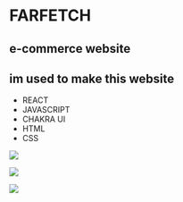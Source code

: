 # FARFETCH  



## e-commerce website

## im used to make this website

- REACT
- JAVASCRIPT                                                                                       
-  CHAKRA UI
-  HTML 
-  CSS


![](https://lh3.googleusercontent.com/6w2IRTSQTxdW467ZEt4hjBYACkTqulEnNWtoC1ZethUPK2agcFT7OsHPdzsaDtxONxPPrrJEAnR9fOXKAKbk3HqdwZ-qUggTuyauCL9pGubxPBt5xX-_-qFIO1S9RAQ0HJVUhpULE0C_mLf4a5HSIjX8ryHb40l5ArpXUd1c2lXqqxEuCvqbwf_eWWzRBKNEiVbqb-jcBcUzSCbpIma16N9DXSdTW2_8aKRXHX-LZE2yJbXMv6IOF7Iq10WcIyqXnQzdoD_3qf3oKoFMHWhJQXkEzupJ5b31fHqeXWZbQQz-ktWTF3XRGws-b8mHd0eeHKNAC2gSdrFLIhvQ4vOio1ZlmMPs8pXhSDdStl3c1DzxBzocakyWIorr6dSj8RdOdRh2Rf9M9lwFmHoasyQfzZpYB3NTBI9ROS0dQnosM4wB6VSIKJ2vlLJHt1tKqm560Fqb-Jd5mtODzRbQtU5f-Rp4Zy-DW3ktH5QlBfdEjvArePeNUXXhLmnCp4jQqqJJukdKsPeX-cCfcXcAf-S2Y3rfnwOTU0BnjoSQuvNXIY02AiYk95AXC1NaHik6JjRWWquUwOrLa2dHqoC7dj8jWkvzb7vijghHhZf1c1gM1cs0A9UBSk6ZA5lRoLq2mg6YknJ10fooyYl6QUz6gh68N20CtsLlS1WlbsB-fKTZhKMQagXT3xCo8IWPyC74xgsYpF7dToizZ7P_nDblHxu_VKmw-JRi971SsW3usvIgpg7e7k2nMQh5LoG9EuWVUbb7dhJ7XUo6A8VDO4PVkhzUU0Oq6C2WQOYc1bMmDAy_apbPC1mrZVElOQnSdXVxIvj_reQx2RbKxdGviNoaGmTwcTfpPZPZ6JFr8ZQvUKrXIFpO0fBGYByt4vCaLkthRIOoafroZ83Ujo7TYFT283Pxo9DRSDKMnXE2aC_eV129bhj7RkOaTQ=w1314-h821-no?authuser=0)

![](https://lh3.googleusercontent.com/t9q2fZpWZF7R3X4H_aJwnHkzxjpn7-zvlE8OlNqH69YoKD_mw7yZvP3qS_9Afxn-d6G4m0pezJ3a_YvIEgSoH3iq9v35AtyyI77dsGavc7l-7pxUqzSu2tw89GheQn7qXBLzmff5yLT2ksJCbcCWTdmfEaFVmBlX5PwxcWwgs0GDHHAOxwYJjQ7OpRu17DBYyYCIZMTN05Glf69hRNCAgtRPlDKGYEhXzT9poaOJFe8KPvkjBPGWVHtKUvf5urlhpdIomx-T5TKoP8lbT_BZKkJnrkxv6zkVMqGXkGWiMk8lYSHAz_HGBX5eULc15Jv0mRoZQe17COVxRx9nqsaPdpQqOgKHghEcsNJ_Fkick8RRXP0SXClifP5Y0LiDhgYFHv4JhnLXPsGj5XPrT-Mf-aO2_7NEQw0nMQy6qM7YSjCjoHhVNSyTy-QYPrcOkaaqMSmsyQE4U0CPuZeuGldRwOe---g-7oVj3Tw8ycjGxWi7nDlqMl48FRUMfwlk5iEVnACzXknPBaIQRri79OWrEOKpSfJfTfrUX7rNjCi653KMuOGk9v-GC5InjtyYpxoNMLdBXoAgtJiUnGYcSg_sWScC4CqPSDdZkt6yTlZrUL5Lpg_Ed3wgLq15wY0Ue1WXyWWTEod_8W74UISfsdbAQwKOhR_M_GmWNh4gzH2vdVFepHfW0WpeOZ7q4ZDtIiTGsLgU37YsQXIe5j1436IV0RMRQrB4juRU5RaK1YwYIxIDU2AnbulCz73W6xEK5Ftla0M93xkiew-mqUBOe2JP7vHMHwiXkH4odD20G2SgRmecdBHmSSk3L3nBAf-PReaFInV9JQXEEe1uDxKrKFeCGnmh2Pw6guo5HQgiLPCwaYEQ-KnrpLlE9t2KVkWYLGqovKLM6bf8MAmy6vAuPyn7S1M0JiApYOsmi-QWDNxqAtsDEK-YKQ=w1314-h821-no?authuser=0)

![](https://lh3.googleusercontent.com/dwxd-qTM3FV_VFXtrO2H0LK6282ZqkBWjv_80ICodDBT-5JwxOsURPAdbLY7O_BLwbMzYg_QABkU-HV_0KGlUQBLYwLgNn26JT6GdfhyBpqXp7OWZR0683uJmFkrDt2pg9N_IiAuXMSHScjAuBmin9h_aWGFhkUF0XaFGxkK2yLsUBnOdpwWK7HAMdEzLGCWD-e9Oxm9M7rBcflMDL9Hk_b7w8BTwXLvgV-QBUQ3o8wcetYR1mBunXLq-_H1ByqRmQr0JAjWLdBPEXuvzIiLeGt5ZHLtkwkIeezIIQmH0yaiw6fpPWiMVSi1OSlsYZx-68qx0u4u-vHuS0hTzhxw4iCySL5rYGQnkfB8TVwxP4lIDaPybM7_Wz-y0o0XisPEgQeeam2P6NDmzqjxO58FUFOpnWUG8MnOGZPMGOz-JWHgLbKf1aCEap5YFqCqO1LvUXQdKal-t9UPlt8XADiGvbWX_9LNVyYWgN0sZC_7p3tP9z4RSlGWHIST_xD-zfPtLX0k3E0DRliSr_-KmJ_RCmk3uunwCiuyfZalLBeeLQW5UKHWgQAe7OIYNivW6TgQjpWdxhs6wGd83g_YUe1XnXtMsZ7ot0NaKeLBpZyZPPIo4A1Zv7si5M84-Hu611tCtYCu0esIzhsdNebgFosHXRLnd-D8PC--aKLaOwe_8LyG7Yk0ONLb2ACnjLY12wWt4Wm-Un_XZIH0mfBmtA7vyKh_QKcnrxQXPrm8HbiXMK9Kk7MF2QSKfeH02oooI6l5fkQvk0ur69kiVMNy1PZCWQTG-dxKdeAFiGlX0CnuKRY9Ginb4xUXSCdWjTWJthUouIPPW9C5gsEFeCjYe8QtASLc-16nJhEpeKN7EbpBirg9iQ3zl5RgcoRAfYl77qZV5N07XuofTJ75E_8a1ghm3SK7CDLSacUNgDh2appB3ewLNwhSvw=w1314-h821-no?authuser=0)



